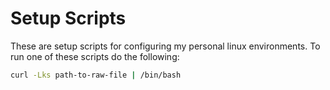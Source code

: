 # Setup Scripts

These are setup scripts for configuring my personal linux environments.
To run one of these scripts do the following:

```bash
curl -Lks path-to-raw-file | /bin/bash
```
